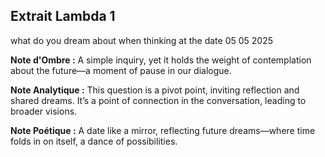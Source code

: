 ## Extrait Lambda 1

what do you dream about when thinking at the date 05 05 2025

**Note d'Ombre :** A simple inquiry, yet it holds the weight of contemplation about the future—a moment of pause in our dialogue.

**Note Analytique :** This question is a pivot point, inviting reflection and shared dreams. It’s a point of connection in the conversation, leading to broader visions.

**Note Poétique :** A date like a mirror, reflecting future dreams—where time folds in on itself, a dance of possibilities.
